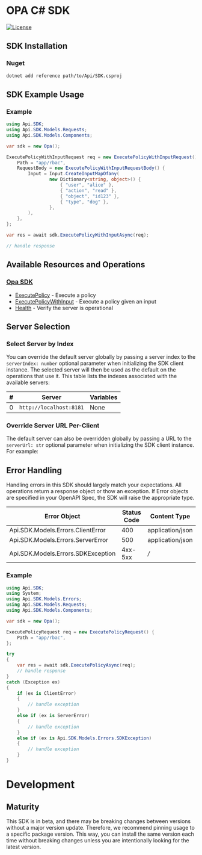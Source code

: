 # OPA C# SDK

[![License](https://img.shields.io/badge/License-Apache_2.0-blue.svg)](https://opensource.org/licenses/Apache-2.0)

<!-- Start SDK Installation [installation] -->
## SDK Installation

### Nuget

```bash
dotnet add reference path/to/Api/SDK.csproj
```
<!-- End SDK Installation [installation] -->

<!-- Start SDK Example Usage [usage] -->
## SDK Example Usage

### Example

```csharp
using Api.SDK;
using Api.SDK.Models.Requests;
using Api.SDK.Models.Components;

var sdk = new Opa();

ExecutePolicyWithInputRequest req = new ExecutePolicyWithInputRequest() {
    Path = "app/rbac",
    RequestBody = new ExecutePolicyWithInputRequestBody() {
        Input = Input.CreateInputMapOfany(
                new Dictionary<string, object>() {
                    { "user", "alice" },
                    { "action", "read" },
                    { "object", "id123" },
                    { "type", "dog" },
                },
        ),
    },
};

var res = await sdk.ExecutePolicyWithInputAsync(req);

// handle response
```
<!-- End SDK Example Usage [usage] -->

<!-- Start Available Resources and Operations [operations] -->
## Available Resources and Operations

### [Opa SDK](docs/sdks/opa/README.md)

* [ExecutePolicy](docs/sdks/opa/README.md#executepolicy) - Execute a policy
* [ExecutePolicyWithInput](docs/sdks/opa/README.md#executepolicywithinput) - Execute a policy given an input
* [Health](docs/sdks/opa/README.md#health) - Verify the server is operational
<!-- End Available Resources and Operations [operations] -->

<!-- Start Server Selection [server] -->
## Server Selection

### Select Server by Index

You can override the default server globally by passing a server index to the `serverIndex: number` optional parameter when initializing the SDK client instance. The selected server will then be used as the default on the operations that use it. This table lists the indexes associated with the available servers:

| # | Server | Variables |
| - | ------ | --------- |
| 0 | `http://localhost:8181` | None |




### Override Server URL Per-Client

The default server can also be overridden globally by passing a URL to the `serverUrl: str` optional parameter when initializing the SDK client instance. For example:
<!-- End Server Selection [server] -->

<!-- Start Error Handling [errors] -->
## Error Handling

Handling errors in this SDK should largely match your expectations.  All operations return a response object or thow an exception.  If Error objects are specified in your OpenAPI Spec, the SDK will raise the appropriate type.

| Error Object                       | Status Code                        | Content Type                       |
| ---------------------------------- | ---------------------------------- | ---------------------------------- |
| Api.SDK.Models.Errors.ClientError  | 400                                | application/json                   |
| Api.SDK.Models.Errors.ServerError  | 500                                | application/json                   |
| Api.SDK.Models.Errors.SDKException | 4xx-5xx                            | */*                                |

### Example

```csharp
using Api.SDK;
using System;
using Api.SDK.Models.Errors;
using Api.SDK.Models.Requests;
using Api.SDK.Models.Components;

var sdk = new Opa();

ExecutePolicyRequest req = new ExecutePolicyRequest() {
    Path = "app/rbac",
};

try
{
    var res = await sdk.ExecutePolicyAsync(req);
    // handle response
}
catch (Exception ex)
{
    if (ex is ClientError)
    {
        // handle exception
    }
    else if (ex is ServerError)
    {
        // handle exception
    }
    else if (ex is Api.SDK.Models.Errors.SDKException)
    {
        // handle exception
    }
}

```
<!-- End Error Handling [errors] -->

<!-- Placeholder for Future Speakeasy SDK Sections -->

# Development

## Maturity

This SDK is in beta, and there may be breaking changes between versions without a major version update. Therefore, we recommend pinning usage
to a specific package version. This way, you can install the same version each time without breaking changes unless you are intentionally
looking for the latest version.
